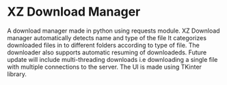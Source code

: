 # XZ Download Manager
A download manager made in python using requests module.
XZ Download manager automatically detects name and type of the file 
It categorizes downloaded files in to different folders according to type of file. 
The downloader also supports automatic resuming of downloadeds. 
Future update will include multi-threading downloads i.e downloading a single file with multiple connections to the server.
The UI is made using TKinter library. 

